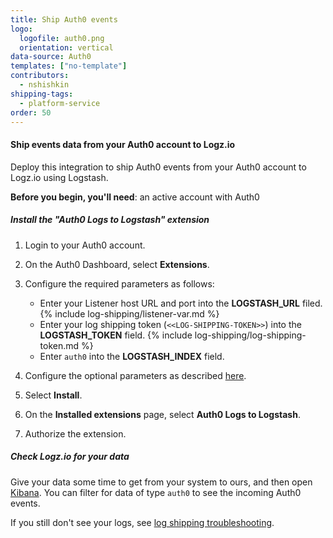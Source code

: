 ```yaml
---
title: Ship Auth0 events
logo:
  logofile: auth0.png
  orientation: vertical
data-source: Auth0
templates: ["no-template"]
contributors:
  - nshishkin
shipping-tags:
  - platform-service
order: 50
---
```


#### Ship events data from your Auth0 account to Logz.io

Deploy this integration to ship Auth0 events from your Auth0 account to Logz.io using Logstash.

**Before you begin, you'll need**: an active account with Auth0

<div class="tasklist">

##### Install the "Auth0 Logs to Logstash" extension

1. Login to your Auth0 account.

2. On the Auth0 Dashboard, select **Extensions**.

3. Configure the required parameters as follows:

   * Enter your Listener host URL and port into the **LOGSTASH_URL** filed. {% include log-shipping/listener-var.md %}
   * Enter your log shipping token (`<<LOG-SHIPPING-TOKEN>>`) into the **LOGSTASH_TOKEN** field. {% include log-shipping/log-shipping-token.md %}
   * Enter `auth0` into the **LOGSTASH_INDEX** field.

4. Configure the optional parameters as described [here](https://auth0.com/docs/extensions/export-logs-to-logstash).

5. Select **Install**.

6. On the **Installed extensions** page, select **Auth0 Logs to Logstash**.

7. Authorize the extension.


##### Check Logz.io for your data

Give your data some time to get from your system to ours, and then open [Kibana](https://app.logz.io/#/dashboard/kibana). You can filter for data of type `auth0` to see the incoming Auth0 events.

If you still don't see your logs, see [log shipping troubleshooting]({{site.baseurl}}/user-guide/log-shipping/log-shipping-troubleshooting.html).

</div>
